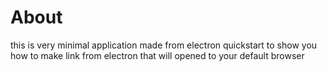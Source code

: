 # About
this is very minimal application made from electron quickstart 
to show you how to make link from electron that will opened to your default browser